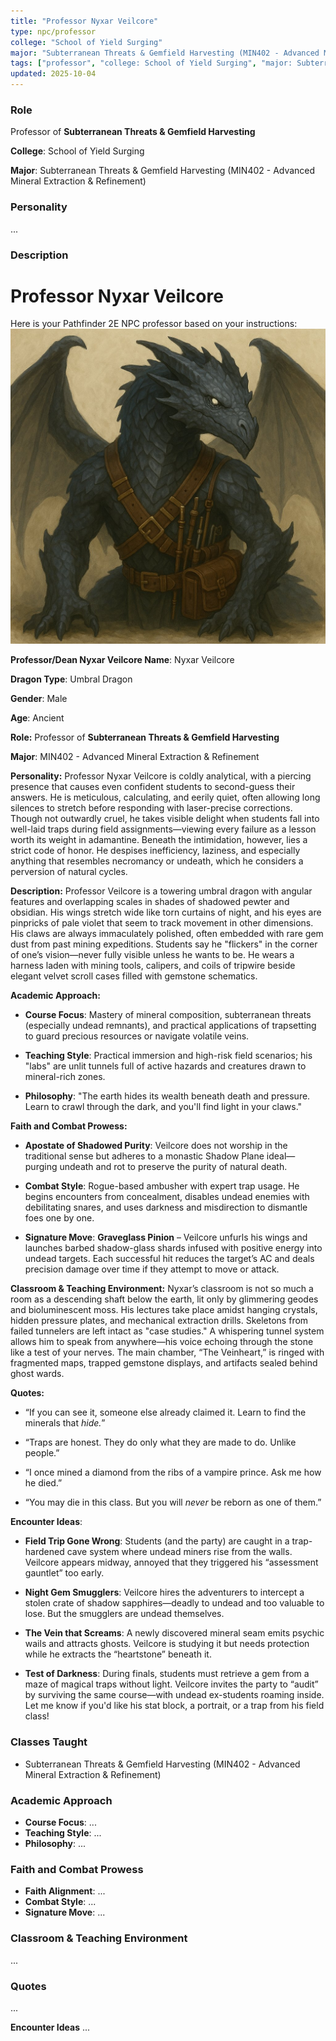 ```yaml
---
title: "Professor Nyxar Veilcore"
type: npc/professor
college: "School of Yield Surging"
major: "Subterranean Threats & Gemfield Harvesting (MIN402 - Advanced Mineral Extraction & Refinement)"
tags: ["professor", "college: School of Yield Surging", "major: Subterranean Threats & Gemfield Harvesting (MIN402 - Advanced Mineral Extraction & Refinement)"]
updated: 2025-10-04
---
```


### Role

Professor of **Subterranean Threats & Gemfield Harvesting**

**College**: School of Yield Surging

**Major**: Subterranean Threats & Gemfield Harvesting (MIN402 - Advanced Mineral Extraction & Refinement)


### Personality
...

### Description
# Professor **Nyxar Veilcore**

Here is your Pathfinder 2E NPC professor based on your instructions:
![F88DD631-166B-4925-81D4-EC797CA85C2B](/assets/images/F88DD631-166B-4925-81D4-EC797CA85C2B.jpg)

**Professor/Dean Nyxar Veilcore
Name**: Nyxar Veilcore

**Dragon Type**: Umbral Dragon

**Gender**: Male

**Age**: Ancient

**Role:**
Professor of **Subterranean Threats & Gemfield Harvesting**

**Major**: MIN402 - Advanced Mineral Extraction & Refinement

**Personality:**
Professor Nyxar Veilcore is coldly analytical, with a piercing presence that causes even confident students to second-guess their answers. He is meticulous, calculating, and eerily quiet, often allowing long silences to stretch before responding with laser-precise corrections. Though not outwardly cruel, he takes visible delight when students fall into well-laid traps during field assignments—viewing every failure as a lesson worth its weight in adamantine. Beneath the intimidation, however, lies a strict code of honor. He despises inefficiency, laziness, and especially anything that resembles necromancy or undeath, which he considers a perversion of natural cycles.

**Description:**
Professor Veilcore is a towering umbral dragon with angular features and overlapping scales in shades of shadowed pewter and obsidian. His wings stretch wide like torn curtains of night, and his eyes are pinpricks of pale violet that seem to track movement in other dimensions. His claws are always immaculately polished, often embedded with rare gem dust from past mining expeditions. Students say he "flickers" in the corner of one’s vision—never fully visible unless he wants to be. He wears a harness laden with mining tools, calipers, and coils of tripwire beside elegant velvet scroll cases filled with gemstone schematics.

**Academic Approach:**

* **Course Focus**: Mastery of mineral composition, subterranean threats (especially undead remnants), and practical applications of trapsetting to guard precious resources or navigate volatile veins.

* **Teaching Style**: Practical immersion and high-risk field scenarios; his "labs" are unlit tunnels full of active hazards and creatures drawn to mineral-rich zones.

* **Philosophy**: "The earth hides its wealth beneath death and pressure. Learn to crawl through the dark, and you'll find light in your claws."

**Faith and Combat Prowess:**

* **Apostate of Shadowed Purity**: Veilcore does not worship in the traditional sense but adheres to a monastic Shadow Plane ideal—purging undeath and rot to preserve the purity of natural death.

* **Combat Style**: Rogue-based ambusher with expert trap usage. He begins encounters from concealment, disables undead enemies with debilitating snares, and uses darkness and misdirection to dismantle foes one by one.

* **Signature Move**: **Graveglass Pinion** – Veilcore unfurls his wings and launches barbed shadow-glass shards infused with positive energy into undead targets. Each successful hit reduces the target’s AC and deals precision damage over time if they attempt to move or attack.

**Classroom & Teaching Environment:**
Nyxar’s classroom is not so much a room as a descending shaft below the earth, lit only by glimmering geodes and bioluminescent moss. His lectures take place amidst hanging crystals, hidden pressure plates, and mechanical extraction drills. Skeletons from failed tunnelers are left intact as "case studies." A whispering tunnel system allows him to speak from anywhere—his voice echoing through the stone like a test of your nerves. The main chamber, “The Veinheart,” is ringed with fragmented maps, trapped gemstone displays, and artifacts sealed behind ghost wards.

**Quotes:**

* “If you can see it, someone else already claimed it. Learn to find the minerals that *hide.*”

* “Traps are honest. They do only what they are made to do. Unlike people.”

* “I once mined a diamond from the ribs of a vampire prince. Ask me how he died.”

* “You may die in this class. But you will *never* be reborn as one of them.”

**Encounter Ideas**:

* **Field Trip Gone Wrong**: Students (and the party) are caught in a trap-hardened cave system where undead miners rise from the walls. Veilcore appears midway, annoyed that they triggered his “assessment gauntlet” too early.

* **Night Gem Smugglers**: Veilcore hires the adventurers to intercept a stolen crate of shadow sapphires—deadly to undead and too valuable to lose. But the smugglers are undead themselves.

* **The Vein that Screams**: A newly discovered mineral seam emits psychic wails and attracts ghosts. Veilcore is studying it but needs protection while he extracts the “heartstone” beneath it.

* **Test of Darkness**: During finals, students must retrieve a gem from a maze of magical traps without light. Veilcore invites the party to “audit” by surviving the same course—with undead ex-students roaming inside.
Let me know if you'd like his stat block, a portrait, or a trap from his field class!

### Classes Taught
- Subterranean Threats & Gemfield Harvesting (MIN402 - Advanced Mineral Extraction & Refinement)

### Academic Approach
- **Course Focus**: ...
- **Teaching Style**: ...
- **Philosophy**: ...

### Faith and Combat Prowess
- **Faith Alignment**: ...
- **Combat Style**: ...
- **Signature Move**: ...

### Classroom & Teaching Environment
...

### Quotes
...

**Encounter Ideas**
...
